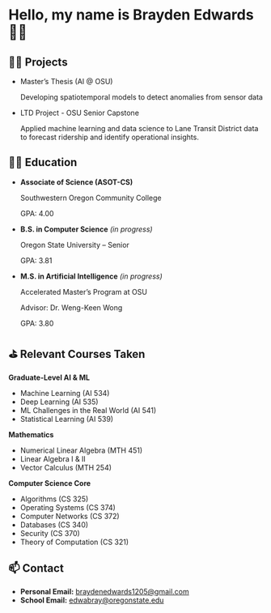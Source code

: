 # Hello, my name is Brayden Edwards 🙋‍♂️

## 👷‍♂️ Projects

- Master’s Thesis (AI @ OSU)
    
    Developing spatiotemporal models to detect anomalies from sensor data 
    
- LTD Project - OSU Senior Capstone
    
    Applied machine learning and data science to Lane Transit District data to forecast ridership and identify operational insights. 
    

## 👨‍🏫 Education

- **Associate of Science (ASOT-CS)**
    
    Southwestern Oregon Community College

    GPA: 4.00  
    
- **B.S. in Computer Science** *(in progress)*
    
    Oregon State University – Senior
  
    GPA: 3.81
    
- **M.S. in Artificial Intelligence** *(in progress)*
    
    Accelerated Master’s Program at OSU

    Advisor: Dr. Weng-Keen Wong

    GPA: 3.80

## ⛳️ Relevant Courses Taken

**Graduate-Level AI & ML**

- Machine Learning (AI 534)
- Deep Learning (AI 535)
- ML Challenges in the Real World (AI 541)
- Statistical Learning (AI 539)

**Mathematics**

- Numerical Linear Algebra (MTH 451)
- Linear Algebra I & II
- Vector Calculus (MTH 254)

**Computer Science Core**

- Algorithms (CS 325)
- Operating Systems (CS 374)
- Computer Networks (CS 372)
- Databases (CS 340)
- Security (CS 370)
- Theory of Computation (CS 321)
  
## 📫 Contact

- **Personal Email:** braydenedwards1205@gmail.com  
- **School Email:** edwabray@oregonstate.edu
